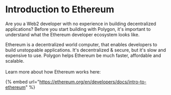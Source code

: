# Introduction to Ethereum

Are you a Web2 developer with no experience in building decentralized applications? Before you start building with Polygon, it's important to understand what the Ethereum developer ecosystem looks like.&#x20;

Ethereum is a decentralized world computer, that enables developers to build unstoppable applications. It's decentralized & secure, but it's slow and expensive to use. Polygon helps Ethereum be much faster, affordable and scalable. \
\
Learn more about how Ethereum works here:

{% embed url="https://ethereum.org/en/developers/docs/intro-to-ethereum" %}

